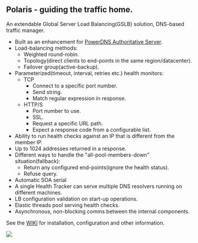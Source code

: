 ## Polaris - guiding the traffic home.

An extendable Global Server Load Balancing(GSLB) solution, DNS-based traffic manager.

* Built as an enhancement for [PowerDNS Authoritative Server](https://www.powerdns.com/auth.html).
* Load-balancing methods:
    * Weighted round-robin.
    * Topology(direct clients to end-points in the same region/datacenter).
    * Failover group(active-backup).
* Parameterized(timeout, interval, retries etc.) health monitors:
    * TCP
        * Connect to a specific port number.
        * Send string.
        * Match regular expression in response.
    * HTTP/S
        * Port number to use.
        * SSL.
        * Request a specific URL path.
        * Expect a response code from a configurable list.
* Ability to run health checks against an IP that is different from the member IP. 
* Up to 1024 addresses returned in a response.
* Different ways to handle the "all-pool-members-down" situation(fallback):
    * Return any configured end-points(ignore the health status).
    * Refuse query.
* Automatic SOA serial
* A single Health Tracker can serve multiple DNS resolvers running on different machines.
* LB configuration validation on start-up operations.
* Elastic threads pool serving health checks.
* Asynchronous, non-blocking comms between the internal components.

See the [WIKI](https://github.com/polaris-gslb/polaris-core/wiki) for installation, configuration and other information.

![](https://github.com/polaris-gslb/polaris-core/wiki/overview.jpg)
